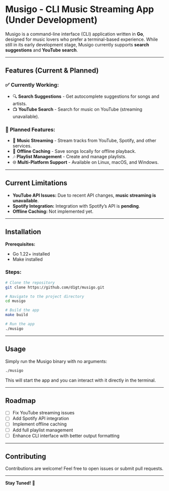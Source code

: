 # **Musigo - CLI Music Streaming App (Under Development)**  

Musigo is a command-line interface (CLI) application written in **Go**, designed for music lovers who prefer a terminal-based experience. While still in its early development stage, Musigo currently supports **search suggestions** and **YouTube search**.

---

## **Features (Current & Planned)**  

### ✅ **Currently Working:**  
- 🔍 **Search Suggestions** - Get autocomplete suggestions for songs and artists.  
- 📺 **YouTube Search** - Search for music on YouTube (streaming unavailable).  

### 🚧 **Planned Features:**  
- 🎵 **Music Streaming** - Stream tracks from YouTube, Spotify, and other services.  
- 📂 **Offline Caching** - Save songs locally for offline playback.  
- 🎶 **Playlist Management** - Create and manage playlists.  
- 🌐 **Multi-Platform Support** - Available on Linux, macOS, and Windows.

---

## **Current Limitations**  
- **YouTube API Issues:** Due to recent API changes, **music streaming is unavailable**.  
- **Spotify Integration:** Integration with Spotify’s API is **pending**.  
- **Offline Caching:** Not implemented yet.  

---

## **Installation**  

**Prerequisites:**  
- Go 1.22+ installed  
- Make installed  

### **Steps:**  
```bash
# Clone the repository
git clone https://github.com/d1gt/musigo.git

# Navigate to the project directory
cd musigo

# Build the app
make build

# Run the app
./musigo
```

---

## **Usage**  
Simply run the Musigo binary with no arguments:

```bash
./musigo
```

This will start the app and you can interact with it directly in the terminal.

---

## **Roadmap**  
- [ ] Fix YouTube streaming issues  
- [ ] Add Spotify API integration  
- [ ] Implement offline caching  
- [ ] Add full playlist management  
- [ ] Enhance CLI interface with better output formatting  

---

## **Contributing**  
Contributions are welcome! Feel free to open issues or submit pull requests.

---

**Stay Tuned!** 🚀  

